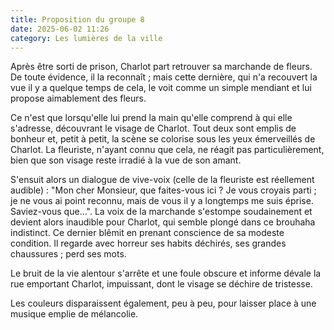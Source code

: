 ```yaml
---
title: Proposition du groupe 8
date: 2025-06-02 11:26
category: Les lumières de la ville
---
```

Après être sorti de prison, Charlot part retrouver sa marchande de fleurs. De toute évidence, il la reconnaît ; mais cette dernière, qui n'a recouvert la vue il y a quelque temps de cela, le voit comme un simple mendiant et lui propose aimablement des fleurs.

Ce n'est que lorsqu'elle lui prend la main qu'elle comprend à qui elle s'adresse, découvrant le visage de Charlot. Tout deux sont emplis de bonheur et, petit à petit, la scène se colorise sous les yeux émerveillés de Charlot. La fleuriste, n'ayant connu que cela, ne réagit pas particulièrement, bien que son visage reste irradié à la vue de son amant.

S'ensuit alors un dialogue de vive-voix (celle de la fleuriste est réellement audible) : "Mon cher Monsieur, que faites-vous ici ? Je vous croyais parti ; je ne vous ai point reconnu, mais de vous il y a longtemps me suis éprise. Saviez-vous que...". La voix de la marchande s'estompe soudainement et devient alors inaudible pour Charlot, qui semble plongé dans ce brouhaha indistinct. Ce dernier blêmit en prenant conscience de sa modeste condition. Il regarde avec horreur ses habits déchirés, ses grandes chaussures ; perd ses mots.

Le bruit de la vie alentour s'arrête et une foule obscure et informe dévale la rue emportant Charlot, impuissant, dont le visage se déchire de tristesse.

Les couleurs disparaissent également, peu à peu, pour laisser place à une musique emplie de mélancolie.

